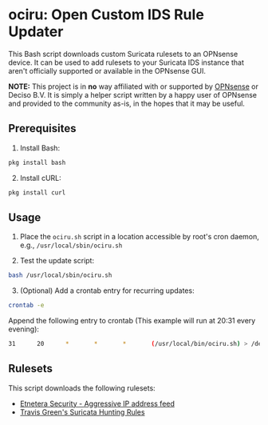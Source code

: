 # ociru: Open Custom IDS Rule Updater
This Bash script downloads custom Suricata rulesets to an OPNsense device. It can be used to add rulesets to your Suricata IDS instance that aren't officially supported or available in the OPNsense GUI.

**NOTE:** This project is in **no** way affiliated with or supported by [OPNsense](https://opnsense.org/) or Deciso B.V. It is simply a helper script written by a happy user of OPNsense and provided to the community as-is, in the hopes that it may be useful.

## Prerequisites
1. Install Bash:
```bash
pkg install bash
```

2. Install cURL:
```bash
pkg install curl
```

## Usage
1. Place the `ociru.sh` script in a location accessible by root's cron daemon, e.g., `/usr/local/sbin/ociru.sh`

2. Test the update script:
```bash
bash /usr/local/sbin/ociru.sh
```

3. (Optional) Add a crontab entry for recurring updates:
```bash
crontab -e
```
Append the following entry to crontab (This example will run at 20:31 every evening):
```bash
31      20      *       *       *       (/usr/local/bin/ociru.sh) > /dev/null
```

## Rulesets
This script downloads the following rulesets:
* [Etnetera Security - Aggressive IP address feed](https://security.etnetera.cz/feeds/)
* [Travis Green's Suricata Hunting Rules](https://github.com/travisbgreen/hunting-rules)